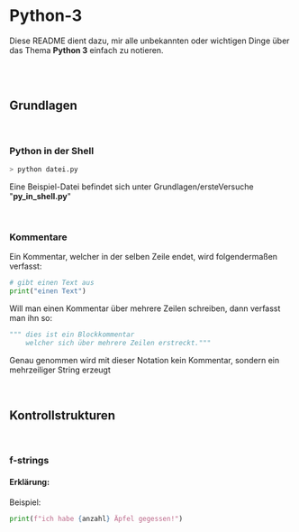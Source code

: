 # Python-3

Diese README dient dazu, mir alle unbekannten oder wichtigen Dinge über das Thema **Python 3** einfach zu notieren.

<br>
<br>

## Grundlagen
<br>

### Python in der Shell
```py
> python datei.py
```
Eine Beispiel-Datei befindet sich unter Grundlagen/ersteVersuche "**py_in_shell.py**"

<br>

### Kommentare
Ein Kommentar, welcher in der selben Zeile endet, wird folgendermaßen verfasst:
```py
# gibt einen Text aus
print("einen Text")
```
Will man einen Kommentar über mehrere Zeilen schreiben, dann verfasst man ihn so:
```py
""" dies ist ein Blockkommentar
    welcher sich über mehrere Zeilen erstreckt."""
```
Genau genommen wird mit dieser Notation kein Kommentar, sondern ein mehrzeiliger String erzeugt

<br>

## Kontrollstrukturen

<br>


### f-strings
#### Erklärung:

Beispiel:
```py
print(f"ich habe {anzahl} Äpfel gegessen!")
```